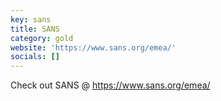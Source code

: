 ```yaml
---
key: sans
title: SANS
category: gold
website: 'https://www.sans.org/emea/'
socials: []
---
```


Check out SANS @ https://www.sans.org/emea/
